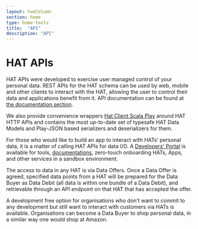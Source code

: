 ```yaml
---
layout: twoColumn
section: home
type: home-tools
title:  "API"
description: "API"
---
```


# HAT APIs
HAT APIs were developed to exercise user managed control of your personal data. REST APIs for the HAT schema can be used by web, mobile and other clients to interact with the HAT, allowing the user to control their data and applications benefit from it. API documentation can be found at [the documentation section](/documentation). 

We also provide convenience wrappers [Hat Client Scala Play](https://github.com/Hub-of-all-Things/hat-client-scala-play) around HAT HTTP APIs and contains the most up-to-date set of typesafe HAT Data Models and Play-JSON based serializers and deserializers for them.

For those who would like to build an app to interact with HATs’ personal data, it is a matter of calling HAT APIs for data I/O. A [Developers' Portal](http://developers.hubofallthings.com/) is available for tools, [documentations](http://developers.hubofallthings.com/documentation/), zero-touch onboarding HATs, Apps, and other services in a sandbox environment. 

The access to data in any HAT is via Data Offers. Once a Data Offer is agreed, specified data points from a HAT will be prepared for the Data Buyer as Data Debit (all data is within one bundle of a Data Debit), and retrievable through an API endpoint on that HAT that has accepted the offer.

A development free option for organisations who don’t want to commit to any development but still want to interact with customers via HATs is available. Organisations can become a Data Buyer to shop personal data, in a similar way one would shop at Amazon.
